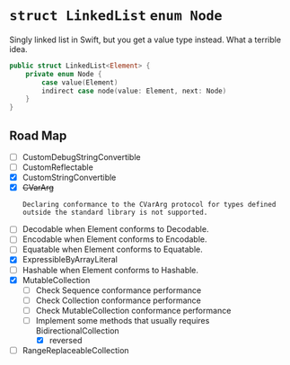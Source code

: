 # `struct LinkedList` `enum Node`

Singly linked list in Swift, but you get a value type instead. What a terrible idea.

```swift
public struct LinkedList<Element> {
    private enum Node {
        case value(Element)
        indirect case node(value: Element, next: Node)
    }
}
```

## Road Map

 - [ ] CustomDebugStringConvertible
 - [ ] CustomReflectable
 - [x] CustomStringConvertible
 - [x] ~~CVarArg~~ 
    ```
    Declaring conformance to the CVarArg protocol for types defined outside the standard library is not supported.
    ```
 - [ ] Decodable when Element conforms to Decodable.
 - [ ] Encodable when Element conforms to Encodable.
 - [ ] Equatable when Element conforms to Equatable.
 - [x] ExpressibleByArrayLiteral
 - [ ] Hashable when Element conforms to Hashable.
 - [x] MutableCollection
    - [ ] Check Sequence conformance performance
    - [ ] Check Collection conformance performance
    - [ ] Check MutableCollection conformance performance
    - [ ] Implement some methods that usually requires BidirectionalCollection
        - [x] reversed
 - [ ] RangeReplaceableCollection
